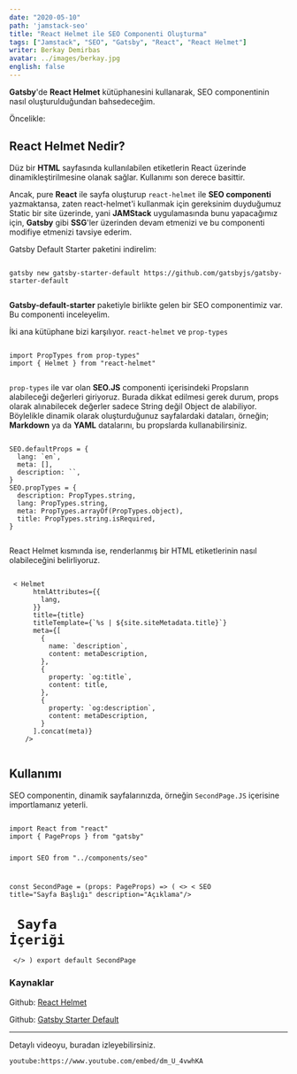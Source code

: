 ```yaml
---
date: "2020-05-10"
path: 'jamstack-seo'
title: "React Helmet ile SEO Componenti Oluşturma"
tags: ["Jamstack", "SEO", "Gatsby", "React", "React Helmet"]
writer: Berkay Demirbas
avatar: ../images/berkay.jpg
english: false
---
```


**Gatsby**'de **React Helmet** kütüphanesini kullanarak, SEO componentinin nasıl oluşturulduğundan bahsedeceğim. 

Öncelikle:
## React Helmet Nedir? 

Düz bir **HTML** sayfasında kullanılabilen etiketlerin React üzerinde dinamikleştirilmesine olanak sağlar. Kullanımı son derece basittir.

Ancak, pure **React** ile sayfa oluşturup `react-helmet` ile **SEO componenti** yazmaktansa, zaten react-helmet'i kullanmak için gereksinim duyduğumuz Static bir site üzerinde, yani **JAMStack** uygulamasında bunu yapacağımız için, **Gatsby** gibi **SSG**'ler üzerinden devam etmenizi ve bu componenti modifiye etmenizi tavsiye ederim.

Gatsby Default Starter paketini indirelim:

 <deckgo-highlight-code>
    <code slot="code">
gatsby new gatsby-starter-default https://github.com/gatsbyjs/gatsby-starter-default
    </code>
</deckgo-highlight-code>


**Gatsby-default-starter** paketiyle birlikte gelen bir SEO componentimiz var. Bu componenti inceleyelim.

İki ana kütüphane bizi karşılıyor. `react-helmet` ve `prop-types`

 <deckgo-highlight-code>
    <code slot="code">
import PropTypes from prop-types"
import { Helmet } from "react-helmet"
    </code>
</deckgo-highlight-code>

`prop-types` ile var olan **SEO.JS** componenti içerisindeki Propsların alabileceği değerleri giriyoruz. Burada dikkat edilmesi gerek durum, props olarak alınabilecek değerler sadece String değil Object de alabiliyor. Böylelikle dinamik olarak oluşturduğunuz sayfalardaki dataları, örneğin; **Markdown** ya da **YAML** datalarını, bu propslarda kullanabilirsiniz.

 <deckgo-highlight-code>
    <code slot="code">
SEO.defaultProps = {
  lang: `en`,
  meta: [],
  description: ``,
}
SEO.propTypes = {
  description: PropTypes.string,
  lang: PropTypes.string,
  meta: PropTypes.arrayOf(PropTypes.object),
  title: PropTypes.string.isRequired,
}
    </code>
</deckgo-highlight-code>



React Helmet kısmında ise, renderlanmış bir HTML etiketlerinin nasıl olabileceğini belirliyoruz.

 <deckgo-highlight-code highlight-lines="9,10">
    <code slot="code">
 < Helmet
      htmlAttributes={{
        lang,
      }}
      title={title}
      titleTemplate={`%s | ${site.siteMetadata.title}`}
      meta={[
        {
          name: `description`,
          content: metaDescription,
        },
        {
          property: `og:title`,
          content: title,
        },
        {
          property: `og:description`,
          content: metaDescription,
        }
      ].concat(meta)}
    />
    </code>
</deckgo-highlight-code>


## Kullanımı 

SEO componentin, dinamik sayfalarınızda, örneğin `SecondPage.JS` içerisine importlamanız yeterli.

 <deckgo-highlight-code highlight-lines="1,2, 6,6">
    <code slot="code">
import React from "react"
import { PageProps } from "gatsby"

import SEO from "../components/seo"

const SecondPage = (props: PageProps) => (
  <>
    < SEO  title="Sayfa Başlığı"  description="Açıklama"/>
    <h1> Sayfa İçeriği</h1>
  </>
)
export default SecondPage
    </code>
</deckgo-highlight-code>


### Kaynaklar

Github: <a href='https://github.com/nfl/react-helmet' rel="noopener noreferrer" target='_blank'>React Helmet</a>

Github: <a href='https://github.com/gatsbyjs/gatsby-starter-default'>Gatsby Starter Default</a>

--- 

Detaylı videoyu, buradan izleyebilirsiniz. 

`youtube:https://www.youtube.com/embed/dm_U_4vwhKA`

